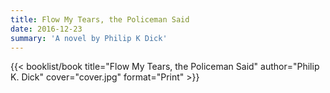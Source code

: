 ```yaml
---
title: Flow My Tears, the Policeman Said
date: 2016-12-23
summary: 'A novel by Philip K Dick'
---
```


{{< booklist/book
title="Flow My Tears, the Policeman Said"
author="Philip K. Dick"
cover="cover.jpg"
format="Print" >}}
